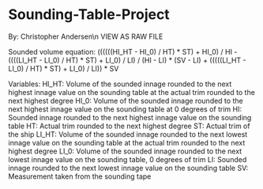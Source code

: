 # Sounding-Table-Project
By: Christopher Andersen\n
VIEW AS RAW FILE


Sounded volume equation: ((((((HI_HT - HI_0) / HT) * ST) + HI_0) / HI - ((((LI_HT - LI_0) / HT) * ST) + LI_0) / LI) / (HI - LI) * (SV - LI) + (((((LI_HT - LI_0) / HT) * ST) + LI_0) / LI)) * SV

Variables:
HI_HT: Volume of the sounded innage rounded to the next highest innage value on the sounding table at the actual trim rounded to the next highest degree
HI_0: Volume of the sounded innage rounded to the next highest innage value on the sounding table at 0 degrees of trim
HI: Sounded innage rounded to the next highest innage value on the sounding table
HT: Actual trim rounded to the next highest degree
ST: Actual trim of the ship
LI_HT: Volume of the sounded innage rounded to the next lowest innage value on the sounding table at the actual trim rounded to the next highest degree
LI_0: Volume of the sounded innage rounded to the next lowest innage value on the sounding table, 0 degrees of trim
LI: Sounded innage rounded to the next lowest innage value on the sounding table
SV: Measurement taken from the sounding tape

